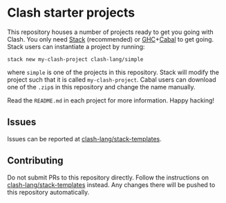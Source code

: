 # Clash starter projects
This repository houses a number of projects ready to get you going with Clash. You only need [Stack](https://docs.haskellstack.org/en/stable/README/) (recommended) or [GHC](https://www.haskell.org/)+[Cabal](https://www.haskell.org/cabal/) to get going. Stack users can instantiate a project by running:

```
stack new my-clash-project clash-lang/simple
```

where `simple` is one of the projects in this repository. Stack will modify the project such that it is called `my-clash-project`. Cabal users can download one of the `.zip`s in this repository and change the name manually.

Read the `README.md` in each project for more information. Happy hacking!

## Issues
Issues can be reported at [clash-lang/stack-templates](https://github.com/clash-lang/stack-templates).

## Contributing
Do not submit PRs to this repository directly. Follow the instructions on [clash-lang/stack-templates](https://github.com/clash-lang/stack-templates) instead. Any changes there will be pushed to this repository automatically.

